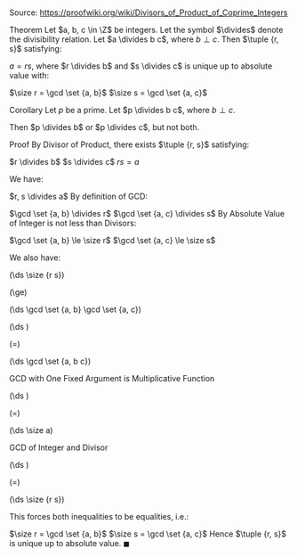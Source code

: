 # 

Source: https://proofwiki.org/wiki/Divisors_of_Product_of_Coprime_Integers

Theorem
Let $a, b, c \in \Z$ be integers.
Let the symbol $\divides$ denote the divisibility relation.
Let $a \divides b c$, where $b \perp c$.
Then $\tuple {r, s}$ satisfying:

$a = r s$, where $r \divides b$ and $s \divides c$
is unique up to absolute value with:

$\size r = \gcd \set {a, b}$
$\size s = \gcd \set {a, c}$


Corollary
Let $p$ be a prime.
Let $p \divides b c$, where $b \perp c$.

Then $p \divides b$ or $p \divides c$, but not both.


Proof
By Divisor of Product, there exists $\tuple {r, s}$ satisfying:

$r \divides b$
$s \divides c$
$r s = a$

We have:

$r, s \divides a$
By definition of GCD:

$\gcd \set {a, b} \divides r$
$\gcd \set {a, c} \divides s$
By Absolute Value of Integer is not less than Divisors:

$\gcd \set {a, b} \le \size r$
$\gcd \set {a, c} \le \size s$

We also have:














\(\ds \size {r s}\)

\(\ge\)







\(\ds \gcd \set {a, b} \gcd \set {a, c}\)




















\(\ds \)

\(=\)







\(\ds \gcd \set {a, b c}\)





GCD with One Fixed Argument is Multiplicative Function














\(\ds \)

\(=\)







\(\ds \size a\)





GCD of Integer and Divisor














\(\ds \)

\(=\)







\(\ds \size {r s}\)










This forces both inequalities to be equalities, i.e.:

$\size r = \gcd \set {a, b}$
$\size s = \gcd \set {a, c}$
Hence $\tuple {r, s}$ is unique up to absolute value.
$\blacksquare$





